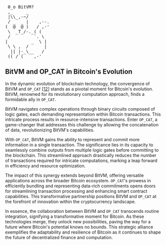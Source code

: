 <pre> 0_o BitVM?
 ,_     _
 |\\_,-~/
 / _  _ |    ,--.
(  @  @ )   / ,-'
 \  _T_/-._( (
 /         `. \
|         _  \ |
 \ \ ,  /      |
  || |-_\__   /
 ((_/`(____,-'        
</pre>

## **BitVM and OP_CAT in Bitcoin's Evolution**

In the dynamic evolution of blockchain technology, the convergence of BitVM and `OP_CAT` [[12](https://twitter.com/chainway_xyz/status/1742607389679927659)] stands as a pivotal moment for Bitcoin's evolution. BitVM, renowned for its revolutionary computation approach, finds a formidable ally in ``OP_CAT``.

BitVM navigates complex operations through binary circuits composed of logic gates, each demanding representation within Bitcoin transactions. This intricate process results in resource-intensive transactions. Enter ``OP_CAT``, a game-changer that addresses this challenge by allowing the concatenation of data, revolutionizing BitVM's capabilities.

With ``OP_CAT``, BitVM gains the ability to represent and commit more information in a single transaction. The significance lies in its capacity to seamlessly combine outputs from multiple logic gates before committing to the blockchain. This streamlined approach drastically reduces the number of transactions required for intricate computations, marking a leap forward in efficiency and resource optimization.

The impact of this synergy extends beyond BitVM, offering versatile applications across the broader Bitcoin ecosystem. ``OP_CAT``'s prowess in efficiently bundling and representing data-rich commitments opens doors for streamlining transaction processing and enhancing smart contract capabilities. This transformative partnership positions BitVM and `OP_CAT` at the forefront of innovation within the cryptocurrency landscape.

In essence, the collaboration between BitVM and ``OP_CAT`` transcends routine integration, signifying a transformative moment for Bitcoin. As these technologies merge, they unlock new possibilities, paving the way for a future where Bitcoin's potential knows no bounds. This strategic alliance exemplifies the adaptability and resilience of Bitcoin as it continues to shape the future of decentralized finance and computation.
